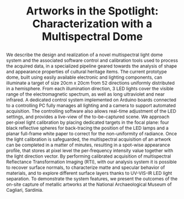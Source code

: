 ---
layout: publication
code: 2018-MSE-artworks_spotlight
title: "Artworks in the Spotlight: Characterization with a Multispectral Dome"
authors: Irina Ciortan, Tinsae Dulecha, Andrea GIachetti, Ruggero Pintus, Alberto Jaspe-Villanueva, and Enrico Gobbetti
year: 2018
type: Journal Paper
journal: "IOP Conference Series: Materials Science and Engineering"
pub-data: "364(1): 012025, 2018"
abstract: "We describe the design and realization of a novel multispectral light dome system and the associated software control and calibration tools used to process the acquired data, in a specialized pipeline geared towards the analysis of shape and appearance properties of cultural heritage items. The current prototype dome, built using easily available electronic and lighting components, can illuminate a target of size 20cm x 20cm from 52 directions uniformly distributed in a hemisphere. From each illumination direction, 3 LED lights cover the visible range of the electromagnetic spectrum, as well as long ultraviolet and near infrared. A dedicated control system implemented on Arduino boards connected to a controlling PC fully manages all lighting and a camera to support automated acquisition. The controlling software also allows real-time adjustment of the LED settings, and provides a live-view of the to-be-captured scene. We approach per-pixel light calibration by placing dedicated targets in the focal plane: four black reflective spheres for back-tracing the position of the LED lamps and a planar full-frame white paper to correct for the non-uniformity of radiance. Once the light calibration is safeguarded, the multispectral acquisition of an artwork can be completed in a matter of minutes, resulting in a spot-wise appearance profile, that stores at pixel level the per-frequency intensity value together with the light direction vector. By performing calibrated acquisition of multispectral Reflectance Transformation Imaging (RTI), with our analysis system it is possible to recover surface normals, to characterize matte and specular behavior of materials, and to explore different surface layers thanks to UV-VIS-IR LED light separation. To demonstrate the system features, we present the outcomes of the on-site capture of metallic artworks at the National Archaeological Museum of Cagliari, Sardinia."
projects: 
 - RTI
 - Cultral Heritage
doi: 10.1088/1757-899X/364/1/012025
links:
 - {name: CRS4 Website, url: "http://vic.crs4.it/vic/cgi-bin/bib-page.cgi?id=%27Ciortan:2018:ASC%27"}
bibtex: "@Article{Ciortan:2018:ASC,]\n
    author = {Irina Ciortan and Tinsae Dulecha and Andrea Giachetti and Ruggero Pintus and Alberto Jaspe-Villanueva and Enrico Gobbetti},\n
    title = {Artworks in the Spotlight: Characterization with a Multispectral Dome},\n
    journal = {IOP Conference Series: Materials Science and Engineering},\n
    volume = {364},\n
    number = {1},\n
    pages = {012025},\n
    year = {2018},\n
    url = {http://vic.crs4.it/vic/cgi-bin/bib-page.cgi?id='Ciortan:2018:ASC'},\n
}" 

---